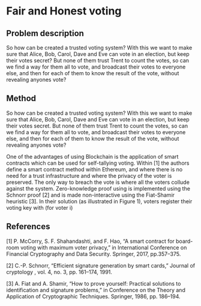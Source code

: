 # Fair and Honest voting

## Problem description
So how can be created a trusted voting system? With this we want to make sure that Alice, Bob, Carol, Dave and Eve can vote in an election, but keep their votes secret? But none of them trust Trent to count the votes, so can we find a way for them all to vote, and broadcast their votes to everyone else, and then for each of them to know the result of the vote, without revealing anyones vote? 

## Method

So how can be created a trusted voting system? With this we want to make sure that Alice, Bob, Carol, Dave and Eve can vote in an election, but keep their votes secret. But none of them trust Trent to count the votes, so can we find a way for them all to vote, and broadcast their votes to everyone else, and then for each of them to know the result of the vote, without revealing anyones vote? 

One of the advantages of using Blockchain is the application of smart contracts which can be used for self-tallying voting. Within [1] the authors define a smart contract method within Ethereum, and where there is no need for a trust infrastructure and where the privacy of the voter is preserved. The only way to breach the vote is where all the voters collude against the system. Zero-knowledge proof using is implemented using the Schnorr proof [2] and is made non-interactive using the Fiat-Shamir heuristic [3]. In their solution (as illustrated in Figure 1), voters register their voting key with (for voter i)

## References

[1] P. McCorry, S. F. Shahandashti, and F. Hao, “A smart contract for board- room voting with maximum voter privacy,” in International Conference on Financial Cryptography and Data Security. Springer, 2017, pp.357–375.

[2] C.-P. Schnorr, “Efficient signature generation by smart cards,” Journal of cryptology , vol. 4, no. 3, pp. 161–174, 1991.

[3] A. Fiat and A. Shamir, “How to prove yourself: Practical solutions to identification and signature problems,” in Conference on the Theory and Application of Cryptographic Techniques. Springer, 1986, pp. 186–194.
